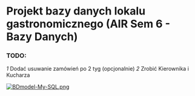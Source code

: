 # Projekt bazy danych lokalu gastronomicznego (AIR Sem 6 - Bazy Danych)

### TODO:
*1* Dodać usuwanie zamówień po 2 tyg (opcjonalnie)
*2* Zrobić Kierownika i Kucharza


[![BDmodel-My-SQL.png](https://i.postimg.cc/597x4zhv/BDmodel-My-SQL.png)](https://postimg.cc/F1StGYss)